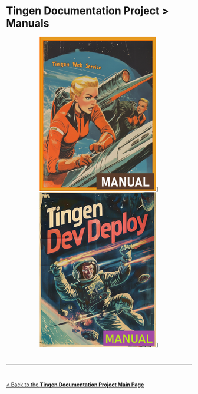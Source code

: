 <!-- u250812 -->

# Tingen Documentation Project > Manuals

<div align="center">

  [![Tingen Web Service Manual](/.github/img/logo/man/TngnDocProj-TngnWsvcMan-316x420.png)](./tngnwsvc/)]
  [![Tingen DevDeploy Manual](/.github/img/logo/man/TngnDocProj-TngnDvdpMan-320x420.png)](./tngndvdp/)]

</div>

<br>

***

<br>

[< Back to the **Tingen Documentation Project Main Page**](../README.md)
